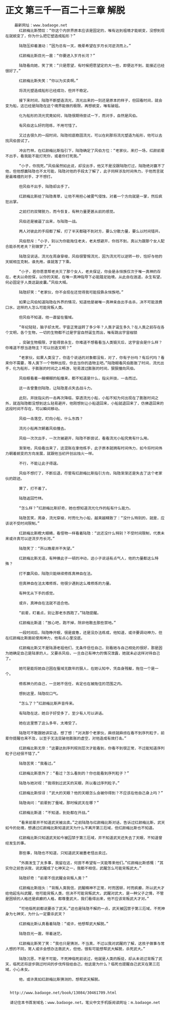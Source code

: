 # 正文 第三千一百二十三章 解脱
        最新网址：www.badaoge.net
          红颜梅比斯赞叹：“你这个内世界原本应该是固定的，唯有达到祖境才能蜕变，没想到现在就蜕变了，你为什么把它塑造成船形？”
      
          陆隐压抑着激动：“因为总有一天，晚辈希望在岁月长河逆流而上。”
      
          红颜梅比斯目光一震：“你要进入岁月长河？”
      
          陆隐看向她，笑了笑：“只是愿望，有时候把愿望定的大一些，即便达不到，能接近已经很好了。”
      
          红颜梅比斯失笑：“你以为买卖啊。”
      
          将流光塑造成船形已经成功，但并不稳定。
      
          接下来时间，陆隐不断塑造流光，流光出来的一刻还是原本的样子，但回看时间，就会变为船，这已经是陆隐在这个境界能做的极限，再想蜕变，唯有破祖。
      
          化为船形的流光究竟如何，陆隐很期待尝试一下，而对手，自然是风伯。
      
          有风伯这么好的陪练，不用可惜了。
      
          又过去很久的一段时间，陆隐彻底稳固流光，可以在刹那将流光塑造为船形，他可以去找风伯尝试了。
      
          冲出竹林，在红颜梅比斯指引下，陆隐确定了风伯方位：“老家伙，来打一场，红颜前辈不出手，看我能不能打死你，或者你打死我。”
      
          “小子，你找死。”风伯虽然如此说，却没出手，他又不是没跟陆隐打过，陆隐绝对赢不了他，但他想赢陆隐也不太可能，陆隐对他的手段太了解了，此子同样涉及时间伟力，于他而言就是最难缠的对手，才不想打。
      
          但风伯不出手，陆隐却出手了。
      
          红颜梅比斯给了陆隐青草，让他不用担心被雾气侵蚀，对着一个方向就是一掌，然后疯狂出掌。
      
          之前打的双臂脱力，而今恢复，有种力量更甚从前的感觉。
      
          风伯还是被逼了出来，与陆隐一战。
      
          两人对彼此的手段都了解，打了半天都碰不到对方，要么分散力量，要么以时间错开。
      
          风伯怒斥：“小子，别以为你能拖住老夫，老夫想避开，你找不到，真以为跟那个女人配合能杀死老夫？别做梦了。”
      
          陆隐没说话，流光在周身穿梭，风伯很警惕流光，因为流光可以逆转一秒，恰好与他的天赋相互克制，谁先用，谁就落了下乘。
      
          “小子，若你愿意帮老夫灭了那个女人，老夫保证，你会是永恒族仅次于唯一真神的存在，老夫以命担保，以你的天赋，在唯一真神指导下必能踏足始境，从此自在逍遥，永生有望，何必固定于人类这副皮囊。”风伯大喊。
      
          陆隐好笑：“老家伙，你不会现在还觉得我可能投靠永恒族吧。”
      
          如果让风伯知道陆隐在外界的情况，知道他是被唯一真神亲自出手击杀，决不可能浪费口水，这样的人怎么可能背叛人类。
      
          但风伯不知道，他一直留在蜃域。
      
          “年纪轻轻，脑子却太死，宇宙正常运转了多少年？人类才诞生多久？在人类之前存在各个文明，各个生物，一切的生物都不过是宇宙自然诞生而出，唯有跳出宇宙枷锁
      
          ，突破生物极限，才能得尝永生，你难道不想看看当人类毁灭后，这宇宙会是什么样？你难道不想当造物主？可以创造文明？”
      
          “老家伙，如果人类没了，你连个说话的对象都没有，对了，你有子孙吗？有后代吗？看来你不需要，等人类下一个物种出现，你去当你的造物主吧。”陆隐眼看风伯膨胀了时间，流光出手，化为船形，于膨胀的时间之上畅游，轻易渡过膨胀的时间，狠狠撞向风伯。
      
          风伯眼看着一艘模糊的船撞来，都不知道是什么，指尖并拢，一击而过。
      
          这一击曾重创陆隐，让陆隐差点失去战斗力。
      
          此刻，并拢指尖的一击再次降临，穿透流光小船，小船不知为何出现在了膨胀时间之外，就连陆隐都没想到这么轻易避开，他刚想到让小船退回来，小船就退回来了，仿佛退回来的这段时间不存在，可以瞬间移动。
      
          风伯一击落空，盯向小船，什么东西？
      
          流光小船再次朝着风伯撞去。
      
          风伯一次次出手，一次次被避开，陆隐不断尝试，看看流光小船究竟有什么用。
      
          渐渐地，风伯看出来了，这混账在拿他练手，此子原本就拥有时间伟力，如今将时间伟力朝着蜕变的方向发展，就跟他当初开创出烛火一样。
      
          不行，不能让此子得逞。
      
          风伯不想打了，不断后退，尽管有红颜梅比斯指引方向，陆隐渐渐还是失去了这个老家伙的踪迹。
      
          算了，打不着了。
      
          陆隐返回竹林。
      
          “怎么样？”红颜梅比斯好奇，她也想知道流光化作的船有什么能力。
      
          陆隐苦笑，周身，流光穿梭，时而化为小船，越来越精致了：“没什么特别的，就是，应该说不受时间限制。”
      
          红颜梅比斯瞪大眼睛，看怪物一样看着陆隐：“这还没什么特别？不受时间限制，代表未来或许真可以逆流岁月长河。”
      
          陆隐笑了：“所以晚辈并不失望。”
      
          红颜梅比斯无语，有种揍此子一顿的冲动，这小子说话有点气人，他的力量都这么特殊？
      
          打不赢风伯，陆隐只能继续修炼真神自在法。
      
          但真神自在法太难修炼，他很少遇到这么难修炼的力量。
      
          有种无从下手的感觉。
      
          或许，真神自在法就不适合他。
      
          “前辈，盯着点，别让那老东西跑了。”陆隐提醒。
      
          红颜梅比斯道：“放心吧，跑不掉，除非他敢去那些禁地。”
      
          一段时间后，陆隐睁开眼，很是疲惫，还是没办法练成，他知道，或许要调动神力，但在红颜梅比斯面前使用神力，他有点心里没底。
      
          红颜梅比斯又不是陆源老祖他们，无条件信任自己，别看她与自己相处的很好，那是因为她确定自己是陆家的人，又要杀风伯，一旦自己有神力的情况泄露，她就未必这样对待自己了。
      
          她可是能将她自己困在蜃域无数年的狠人，在她认知中，凭自身残躯，拖住一个是一个。
      
          修炼神力的自己，一旦她不信任，肯定也在被拖住的范围之内。
      
          想到这里，陆隐叹口气。
      
          “怎么了？”红颜梅比斯声音传来。
      
          有陆隐在这，她日子好受多了，至少有人可以讲话。
      
          她在这里憋了这么多年，太难受了。
      
          陆隐可不敢跟她讲实话，想了想：“对决那个老家伙，麻烦就麻烦在看不到序列粒子，前辈你提醒也来不及，以至于无法突破他膨胀的虚空，对他造成有效打击。”
      
          红颜梅比斯无奈：“这要达到序列规则层次才能看到，你看不到很正常，不过能知道序列粒子已经很不错了。”
      
          陆隐苦笑：“我看过。”
      
          红颜梅比斯意外了：“看过？怎么看到的？你也能看到序列粒子？”
      
          陆隐与她对视：“我得到过武天的天眼，所以看过序列粒子。”
      
          红颜梅比斯惊讶：“武大的天眼？他的天眼怎么会被你得到？不应该在他自己身上吗？”
      
          陆隐询问：“前辈到了蜃域，那时候武天在哪？”
      
          红颜梅比斯道：“不知道，到处都在开战。”
      
          “看来前辈并不知道武天被出卖。”之前陆隐与红颜梅比斯对话，告诉过红颜梅比斯，武天如今的处境，想通过红颜梅比斯知道武天为什么不离开第三厄域，但红颜梅比斯也不知道。
      
          红颜梅比斯只知道武天如今被囚禁于第三厄域，并不知道武天还失去了天眼，不知道曾经发生的事。
      
          那些事，陆隐也不知道，只知道武天被墨老怪出卖过。
      
          “外面发生了太多事，我留在这，何尝不希望有一天能等来他们。”红颜梅比斯感慨：“其实你之前告诉我，说武醒成了七神天之一，我都不相信，武醒怎么可能背叛武大。”
      
          陆隐好奇：“前辈不信武醒会背叛人类？”
      
          红颜梅比斯摇头：“背叛人类我信，武醒精神不正常，时而困顿，时而疯癫，所以武大才给他起名叫武醒，他可能背叛人类，但决不可能背叛武大，武醒对武大，是一种父子之情，不管是困顿的人格还是疯癫的人格，都尊重武大，我们看得出来，他不应该背叛武大才对。”
      
          “可他临死前都说要杀了武天。”这也是陆隐不解的一点，武天被囚禁于第三厄域，不死神身为七神天，为什么一定要杀武天？
      
          红颜梅比斯认真看着陆隐：“或许，他想帮武大解脱。”
      
          陆隐目光一震，带着迷茫。
      
          红颜梅比斯笑了笑：“我也只是猜测，不当真，不过以我对武醒的了解，这孩子做事与常人想的不同，常人或许会想办法救武大，但他，很有可能想帮武大解脱，杀死武大。”
      
          陆隐沉思，不是不可能，不死神临死前说过，他就是人类的叛徒，却从未说过背叛了武天，临死还将逆步跳过时间的步伐传授给自己，他这是为什么？临死也提醒自己武天在第三厄域，小心未女。
      
          他，或许真如红颜梅比斯猜测的，想帮武天解脱。
      
      
      http://www.badaoge.net/book/13084/30461709.html
      
      请记住本书首发域名：www.badaoge.net。笔尖中文手机版阅读网址：m.badaoge.net
